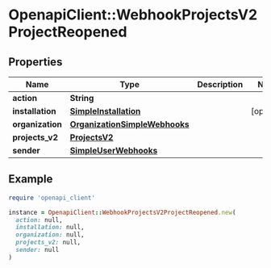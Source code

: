 # OpenapiClient::WebhookProjectsV2ProjectReopened

## Properties

| Name | Type | Description | Notes |
| ---- | ---- | ----------- | ----- |
| **action** | **String** |  |  |
| **installation** | [**SimpleInstallation**](SimpleInstallation.md) |  | [optional] |
| **organization** | [**OrganizationSimpleWebhooks**](OrganizationSimpleWebhooks.md) |  |  |
| **projects_v2** | [**ProjectsV2**](ProjectsV2.md) |  |  |
| **sender** | [**SimpleUserWebhooks**](SimpleUserWebhooks.md) |  |  |

## Example

```ruby
require 'openapi_client'

instance = OpenapiClient::WebhookProjectsV2ProjectReopened.new(
  action: null,
  installation: null,
  organization: null,
  projects_v2: null,
  sender: null
)
```

